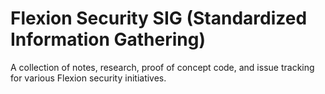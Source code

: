 # Flexion Security SIG (Standardized Information Gathering)
A collection of notes, research, proof of concept code, and issue tracking for various Flexion security initiatives.
